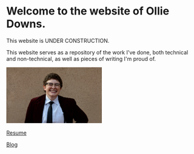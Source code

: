 # Welcome to the website of Ollie Downs.
This website is UNDER CONSTRUCTION.

This website serves as a repository of the work I've done, both technical and non-technical, as well as pieces of writing I'm proud of.

<img src="ollie-downs.png" width="50%">

[Resume](resume.md)

[Blog](blog.md)

